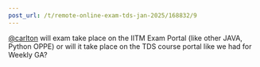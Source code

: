 ```yaml
---
post_url: /t/remote-online-exam-tds-jan-2025/168832/9
---
```

[@carlton](/u/carlton) will exam take place on the IITM Exam Portal (like other JAVA, Python OPPE) or will it take place on the TDS course portal like we had for Weekly GA?